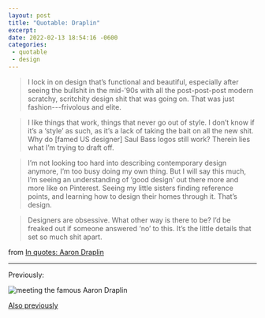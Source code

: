```yaml
---
layout: post
title: "Quotable: Draplin"
excerpt: 
date: 2022-02-13 18:54:16 -0600
categories: 
 - quotable
 - design
---
```


> I lock in on design that’s functional and beautiful, especially after seeing the bullshit in the mid-’90s with all the post-post-post modern scratchy, scritchity design shit that was going on. That was just fashion---frivolous and elite.

> I like things that work, things that never go out of style. I don’t know if it’s a ‘style’ as such, as it’s a lack of taking the bait on all the new shit. Why do [famed US designer] Saul Bass logos still work? Therein lies what I’m trying to draft off.

> I’m not looking too hard into describing contemporary design anymore, I’m too busy doing my own thing. But I will say this much, I’m seeing an understanding of ‘good design’ out there more and more like on Pinterest. Seeing my little sisters finding reference points, and learning how to design their homes through it. That’s design.

> Designers are obsessive. What other way is there to be? I’d be freaked out if someone answered ‘no’ to this. It’s the little details that set so much shit apart.

from [In quotes: Aaron Draplin](https://www.umbrellamagazine.co.uk/feature/in-quotes-aaron-draplin)

---

Previously:

![meeting the famous Aaron Draplin]({{site.url}}/images/xoxo2.jpg)

[Also previously]({{site.url}}/2008/07/31/draplin-on-why-america-is-fked-graphically-at-least/)

